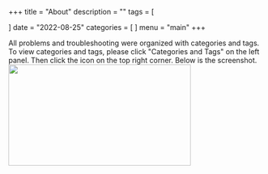 +++
title = "About"
description = ""
tags = [

]
date = "2022-08-25"
categories = [
]
menu = "main"
+++


All problems and troubleshooting were organized with categories and tags.  To view categories and tags, please click "Categories and Tags" on the left panel. Then click the icon on the top right corner.  Below is the screenshot.  
<img width ="360" height= "200" src = "/docs/images/Screenshot 2022-08-22.png" />
